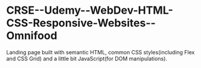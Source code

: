 # CRSE--Udemy--WebDev-HTML-CSS-Responsive-Websites--Omnifood

Landing page built with semantic HTML, common CSS styles(including Flex and CSS Grid) and a little bit JavaScript(for DOM manipulations).
